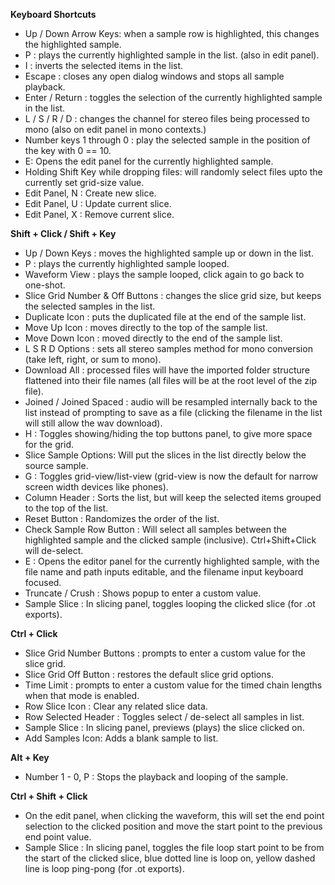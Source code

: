 **Keyboard Shortcuts**
 
 - Up / Down Arrow Keys: when a sample row is highlighted, this changes the highlighted sample.
 - P : plays the currently highlighted sample in the list. (also in edit panel).
 - I : inverts the selected items in the list.
 - Escape : closes any open dialog windows and stops all sample playback.
 - Enter / Return : toggles the selection of the currently highlighted sample in the list.
 - L / S / R / D : changes the channel for stereo files being processed to mono (also on edit panel in mono contexts.)
 - Number keys 1 through 0 : play the selected sample in the position of the key with 0 == 10.
 - E: Opens the edit panel for the currently highlighted sample.
 - Holding Shift Key while dropping files: will randomly select files upto the currently set grid-size value.
 - Edit Panel, N : Create new slice.
 - Edit Panel, U : Update current slice.
 - Edit Panel, X : Remove current slice.

**Shift + Click / Shift + Key**
 - Up / Down Keys : moves the highlighted sample up or down in the list.
 - P : plays the currently highlighted sample looped. 
 - Waveform View : plays the sample looped, click again to go back to one-shot.
 - Slice Grid Number & Off Buttons : changes the slice grid size, but keeps the selected samples in the list.
 - Duplicate Icon : puts the duplicated file at the end of the sample list.
 - Move Up Icon : moves directly to the top of the sample list.
 - Move Down Icon : moved directly to the end of the sample list.
 - L S R D Options : sets all stereo samples method for mono conversion (take left, right, or sum to mono).
 - Download All : processed files will have the imported folder structure flattened into their file names (all files will be at the root level of the zip file).
 - Joined / Joined Spaced : audio will be resampled internally back to the list instead of prompting to save as a file (clicking the filename in the list will still allow the wav download).
 - H : Toggles showing/hiding the top buttons panel, to give more space for the grid.
 - Slice Sample Options: Will put the slices in the list directly below the source sample. 
 - G : Toggles grid-view/list-view (grid-view is now the default for narrow screen width devices like phones).
 - Column Header : Sorts the list, but will keep the selected items grouped to the top of the list.
 - Reset Button : Randomizes the order of the list.
 - Check Sample Row Button : Will select all samples between the highlighted sample and the clicked sample (inclusive). Ctrl+Shift+Click will de-select.
 - E : Opens the editor panel for the currently highlighted sample, with the file name and path inputs editable, and the filename input keyboard focused.
 - Truncate / Crush : Shows popup to enter a custom value.
 - Sample Slice : In slicing panel, toggles looping the clicked slice (for .ot exports).

**Ctrl + Click**
 - Slice Grid Number Buttons : prompts to enter a custom value for the slice grid.
 - Slice Grid Off Button : restores the default slice grid options.
 - Time Limit : prompts to enter a custom value for the timed chain lengths when that mode is enabled.
 - Row Slice Icon : Clear any related slice data.
 - Row Selected Header : Toggles select / de-select all samples in list.
 - Sample Slice : In slicing panel, previews (plays) the slice clicked on.
 - Add Samples Icon: Adds a blank sample to list.

**Alt + Key**
 - Number 1 - 0, P : Stops the playback and looping of the sample.

**Ctrl + Shift + Click**
 - On the edit panel, when clicking the waveform, this will set the end point selection to the clicked position and move the start point to the previous end point value.
 - Sample Slice : In slicing panel, toggles the file loop start point to be from the start of the clicked slice, blue dotted line is loop on, yellow dashed line is loop ping-pong (for .ot exports).
